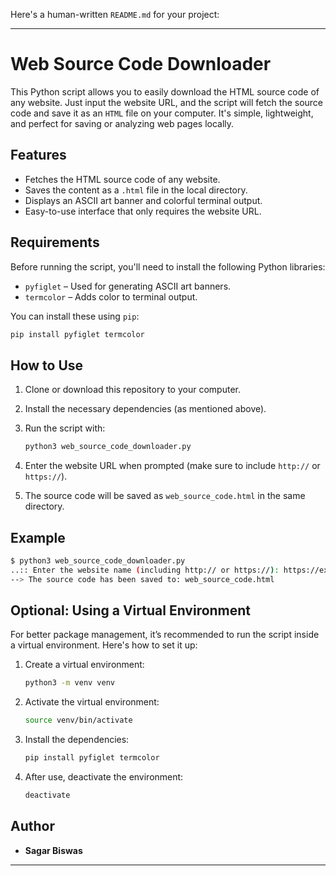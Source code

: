 Here's a human-written `README.md` for your project:

---

# Web Source Code Downloader

This Python script allows you to easily download the HTML source code of any website. Just input the website URL, and the script will fetch the source code and save it as an `HTML` file on your computer. It's simple, lightweight, and perfect for saving or analyzing web pages locally.

## Features

- Fetches the HTML source code of any website.
- Saves the content as a `.html` file in the local directory.
- Displays an ASCII art banner and colorful terminal output.
- Easy-to-use interface that only requires the website URL.

## Requirements

Before running the script, you'll need to install the following Python libraries:

- `pyfiglet` – Used for generating ASCII art banners.
- `termcolor` – Adds color to terminal output.

You can install these using `pip`:

```bash
pip install pyfiglet termcolor
```

## How to Use

1. Clone or download this repository to your computer.
2. Install the necessary dependencies (as mentioned above).
3. Run the script with:

   ```bash
   python3 web_source_code_downloader.py
   ```

4. Enter the website URL when prompted (make sure to include `http://` or `https://`).
5. The source code will be saved as `web_source_code.html` in the same directory.

## Example

```bash
$ python3 web_source_code_downloader.py
..:: Enter the website name (including http:// or https://): https://example.com
--> The source code has been saved to: web_source_code.html
```

## Optional: Using a Virtual Environment

For better package management, it’s recommended to run the script inside a virtual environment. Here's how to set it up:

1. Create a virtual environment:

   ```bash
   python3 -m venv venv
   ```

2. Activate the virtual environment:

   ```bash
   source venv/bin/activate
   ```

3. Install the dependencies:

   ```bash
   pip install pyfiglet termcolor
   ```

4. After use, deactivate the environment:

   ```bash
   deactivate
   ```

## Author

- **Sagar Biswas**

---

